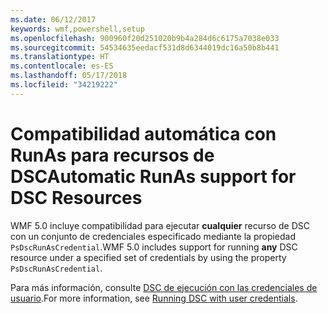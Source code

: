 ```yaml
---
ms.date: 06/12/2017
keywords: wmf,powershell,setup
ms.openlocfilehash: 900960f20d251020b9b4a284d6c6175a7038e033
ms.sourcegitcommit: 54534635eedacf531d8d6344019dc16a50b8b441
ms.translationtype: HT
ms.contentlocale: es-ES
ms.lasthandoff: 05/17/2018
ms.locfileid: "34219222"
---
```

# <a name="automatic-runas-support-for-dsc-resources"></a><span data-ttu-id="ef4d0-102">Compatibilidad automática con RunAs para recursos de DSC</span><span class="sxs-lookup"><span data-stu-id="ef4d0-102">Automatic RunAs support for DSC Resources</span></span>

<span data-ttu-id="ef4d0-103">WMF 5.0 incluye compatibilidad para ejecutar **cualquier** recurso de DSC con un conjunto de credenciales especificado mediante la propiedad `PsDscRunAsCredential`.</span><span class="sxs-lookup"><span data-stu-id="ef4d0-103">WMF 5.0 includes support for running **any** DSC resource under a specified set of credentials by using the property `PsDscRunAsCredential`.</span></span>

<span data-ttu-id="ef4d0-104">Para más información, consulte [DSC de ejecución con las credenciales de usuario](https://msdn.microsoft.com/powershell/dsc/runasuser).</span><span class="sxs-lookup"><span data-stu-id="ef4d0-104">For more information, see [Running DSC with user credentials](https://msdn.microsoft.com/powershell/dsc/runasuser).</span></span>
